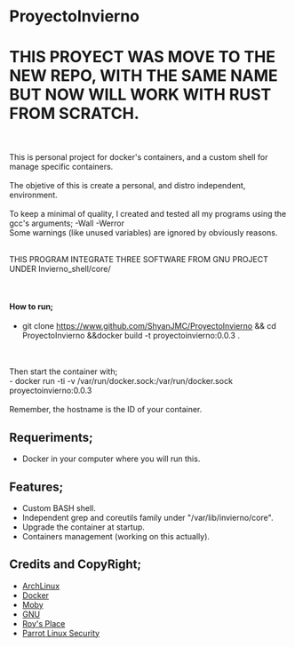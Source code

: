 # ProyectoInvierno
# THIS PROYECT WAS MOVE TO THE NEW REPO, WITH THE SAME NAME BUT NOW WILL WORK WITH RUST FROM SCRATCH.<br /><br /> 


This is personal project for docker's containers, and a custom shell for manage specific containers. <br /><br />
The objetive of this is create a personal, and distro independent, environment. <br /><br />
To keep a minimal of quality, I created and tested all my programs using the gcc's arguments; -Wall -Werror <br />
Some warnings (like unused variables) are ignored by obviously reasons.<br /><br />

THIS PROGRAM INTEGRATE THREE SOFTWARE FROM GNU PROJECT UNDER Invierno_shell/core/

<br />

#### How to run;
- git clone https://www.github.com/ShyanJMC/ProyectoInvierno && cd ProyectoInvierno &&docker build -t proyectoinvierno:0.0.3 . 
<br />
<br />
Then start the container with; <br/>
- docker run -ti -v /var/run/docker.sock:/var/run/docker.sock proyectoinvierno:0.0.3
<br />
<br />
Remember, the hostname is the ID of your container.

## Requeriments;
- Docker in your computer where you will run this.

## Features;
- Custom BASH shell.
- Independent grep and coreutils family under "/var/lib/invierno/core".
- Upgrade the container at startup.
- Containers management (working on this actually).

## Credits and CopyRight;
- [ArchLinux](https://www.archlinux.org/)
- [Docker](https://www.docker.com/)
- [Moby](https://mobyproject.org/)
- [GNU](https://www.gnu.org/)
- [Roy's Place](https://roy.marples.name/)
- [Parrot Linux Security](https://www.parrotsec.org/)
